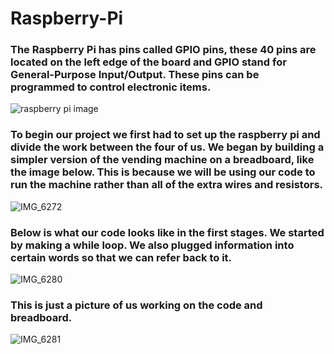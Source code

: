 # Raspberry-Pi
<h3>The Raspberry Pi has pins called GPIO pins, these 40 pins are located on the left edge of the board and GPIO stand for General-Purpose Input/Output. These pins can be programmed to control electronic items. </h3>

![raspberry pi image](https://github.com/user-attachments/assets/0d172541-ca12-47cf-8d57-01ecf52288d0)


<h3>To begin our project we first had to set up the raspberry pi and divide the work between the four of us. We began by building a simpler version of the vending machine on a breadboard, like the image below. This is because we will be using our code to run the machine rather than all of the extra wires and resistors.</h3>

![IMG_6272](https://github.com/user-attachments/assets/98cb283b-ce06-46f1-95f5-e930922cbfe6)

<h3>Below is what our code looks like in the first stages. We started by making a while loop. We also plugged information into certain words so that we can refer back to it.</h3>

![IMG_6280](https://github.com/user-attachments/assets/ae4eb4ec-68ee-46a8-8490-84295bed5deb)

<h3>This is just a picture of us working on the code and breadboard.</h3>

![IMG_6281](https://github.com/user-attachments/assets/aeb990a9-f010-4fc7-9e76-963e00ac0619)

